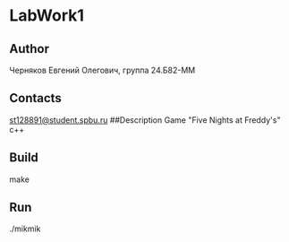# LabWork1
## Author
Черняков Евгений Олегович, группа 24.Б82-ММ
## Contacts
st128891@student.spbu.ru
##Description
Game "Five Nights at Freddy's" c++
## Build
make
## Run
./mikmik
